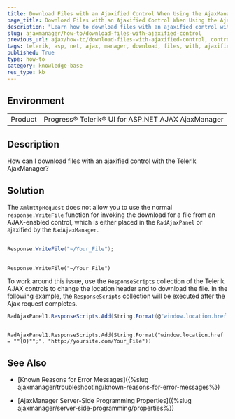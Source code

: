 ```yaml
---
title: Download Files with an Ajaxified Control When Using the AjaxManager
page_title: Download Files with an Ajaxified Control When Using the AjaxManager
description: "Learn how to download files with an ajaxified control with the Telerik AjaxManager control."
slug: ajaxmanager/how-to/download-files-with-ajaxified-control
previous_url: ajax/how-to/download-files-with-ajaxified-control, controls/ajaxmanager/how-to/download-files-with-ajaxified-control
tags: telerik, asp, net, ajax, manager, download, files, with, ajaxified, control
published: True
type: how-to
category: knowledge-base
res_type: kb
---
```


## Environment

<table>
	<tbody>
		<tr>
			<td>Product</td>
			<td>Progress® Telerik® UI for ASP.NET AJAX AjaxManager</td>
		</tr>
	</tbody>
</table>

## Description

How can I download files with an ajaxified control with the Telerik AjaxManager?

## Solution 

The `XmlHttpRequest` does not allow you to use the normal `response.WriteFile` function for invoking the download for a file from an AJAX-enabled control, which is either placed in the `RadAjaxPanel` or ajaxified by the `RadAjaxManager`.


````C#
	
Response.WriteFile("~/Your_File");
	        
````
````VB
Response.WriteFile("~/Your_File")
````


To work around this issue, use the `ResponseScripts` collection of the Telerik AJAX controls to change the location header and to download the file. In the following example, the `ResponseScripts` collection will be executed after the Ajax request completes.


````C#
RadAjaxPanel1.ResponseScripts.Add(String.Format(@"window.location.href = ""{0}"";", "http://yoursite.com/Your_File"));
	
````
````VB
RadAjaxPanel1.ResponseScripts.Add(String.Format("window.location.href = ""{0}"";", "http://yoursite.com/Your_File"))
````


## See Also

* [Known Reasons for Error Messages]({%slug ajaxmanager/troubleshooting/known-reasons-for-error-messages%})

* [AjaxManager Server-Side Programming Properties]({%slug ajaxmanager/server-side-programming/properties%})
